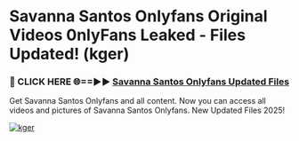 # Savanna Santos Onlyfans Original Videos 0nlyFans Leaked - Files Updated! (kger)

<h3>🔴 CLICK HERE 🌐==►► <a href="https://tinyurl.com/x26r9saj" rel="nofollow">Savanna Santos Onlyfans Updated Files</a></h3>

Get Savanna Santos Onlyfans and all content. Now you can access all videos and pictures of Savanna Santos Onlyfans. New Updated Files 2025!

[![kger](https://i.imgur.com/LkgZPqh.gif)](https://tinyurl.com/x26r9saj)
